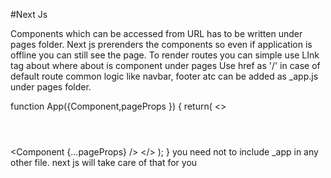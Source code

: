 #Next Js

Components which can be accessed from URL has to be written under pages folder.
Next js prerenders the components so even if application is offline you can still see the page.
To render routes you can simple use LInk tag <Link  href="/about" >about </Link> where about is component under pages
Use href as '/' in case of default route
common logic like navbar, footer atc can be added as _app.js under pages folder.

function App({Component,pageProps }) {
    return(
        <>
        <header><Navbar /></header>
        <Component {...pageProps} />
        </>
    );
}
you need not to include _app in any other file. next js will take care of that for you
